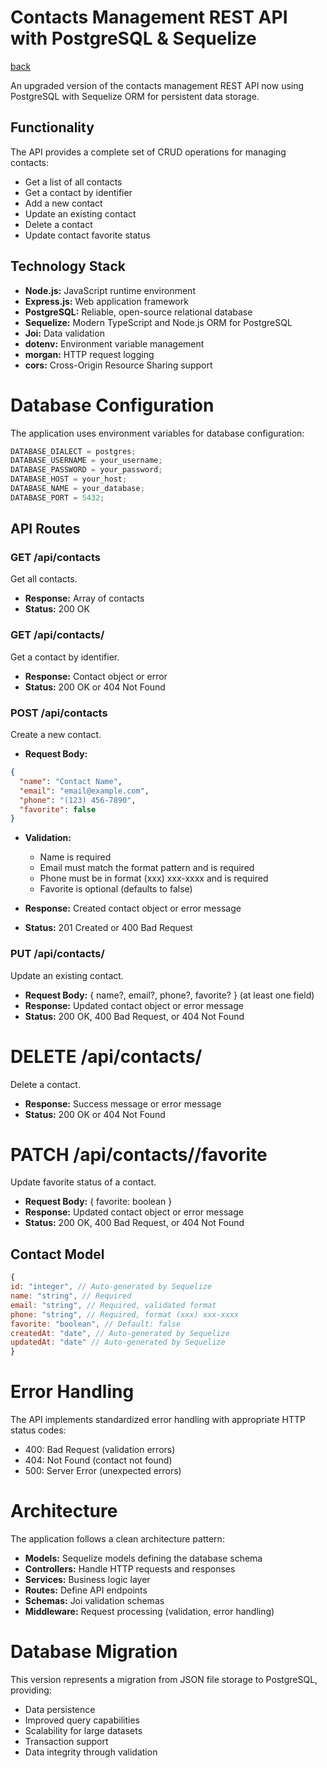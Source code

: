 # Contacts Management REST API with PostgreSQL & Sequelize

[back](./README.md)

An upgraded version of the contacts management REST API now using PostgreSQL with Sequelize ORM for persistent data storage.

## Functionality

The API provides a complete set of CRUD operations for managing contacts:

- Get a list of all contacts
- Get a contact by identifier
- Add a new contact
- Update an existing contact
- Delete a contact
- Update contact favorite status

## Technology Stack

- **Node.js:** JavaScript runtime environment
- **Express.js:** Web application framework
- **PostgreSQL:** Reliable, open-source relational database
- **Sequelize:** Modern TypeScript and Node.js ORM for PostgreSQL
- **Joi:** Data validation
- **dotenv:** Environment variable management
- **morgan:** HTTP request logging
- **cors:** Cross-Origin Resource Sharing support

# Database Configuration

The application uses environment variables for database configuration:

```javascript
DATABASE_DIALECT = postgres;
DATABASE_USERNAME = your_username;
DATABASE_PASSWORD = your_password;
DATABASE_HOST = your_host;
DATABASE_NAME = your_database;
DATABASE_PORT = 5432;
```

## API Routes

### GET /api/contacts

Get all contacts.

- **Response:** Array of contacts
- **Status:** 200 OK

### GET /api/contacts/

Get a contact by identifier.

- **Response:** Contact object or error
- **Status:** 200 OK or 404 Not Found

### POST /api/contacts

Create a new contact.

- **Request Body:**

```json
{
  "name": "Contact Name",
  "email": "email@example.com",
  "phone": "(123) 456-7890",
  "favorite": false
}
```

- **Validation:**

  - Name is required
  - Email must match the format pattern and is required
  - Phone must be in format (xxx) xxx-xxxx and is required
  - Favorite is optional (defaults to false)

- **Response:** Created contact object or error message
- **Status:** 201 Created or 400 Bad Request

### PUT /api/contacts/

Update an existing contact.

- **Request Body:** { name?, email?, phone?, favorite? } (at least one field)
- **Response:** Updated contact object or error message
- **Status:** 200 OK, 400 Bad Request, or 404 Not Found

# DELETE /api/contacts/

Delete a contact.

- **Response:** Success message or error message
- **Status:** 200 OK or 404 Not Found

# PATCH /api/contacts//favorite

Update favorite status of a contact.

- **Request Body:** { favorite: boolean }
- **Response:** Updated contact object or error message
- **Status:** 200 OK, 400 Bad Request, or 404 Not Found

## Contact Model

```javascript
{
id: "integer", // Auto-generated by Sequelize
name: "string", // Required
email: "string", // Required, validated format
phone: "string", // Required, format (xxx) xxx-xxxx
favorite: "boolean", // Default: false
createdAt: "date", // Auto-generated by Sequelize
updatedAt: "date" // Auto-generated by Sequelize
}
```

# Error Handling

The API implements standardized error handling with appropriate HTTP status codes:

- 400: Bad Request (validation errors)
- 404: Not Found (contact not found)
- 500: Server Error (unexpected errors)

# Architecture

The application follows a clean architecture pattern:

- **Models:** Sequelize models defining the database schema
- **Controllers:** Handle HTTP requests and responses
- **Services:** Business logic layer
- **Routes:** Define API endpoints
- **Schemas:** Joi validation schemas
- **Middleware:** Request processing (validation, error handling)

# Database Migration

This version represents a migration from JSON file storage to PostgreSQL, providing:

- Data persistence
- Improved query capabilities
- Scalability for large datasets
- Transaction support
- Data integrity through validation
